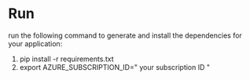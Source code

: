 # Run

run the following command to generate and install the dependencies for your application:

1. pip install -r requirements.txt
2. export AZURE_SUBSCRIPTION_ID=" your subscription ID "
